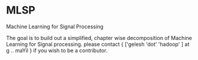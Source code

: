 # MLSP
Machine Learning for Signal Processing

The goal is to build out a simplified, chapter wise decomposition of Machine Learning for Signal processing.
please contact   { ['gelesh 'dot' 'hadoop' ] at g .. maYil } if you wish to be a contributor.  
